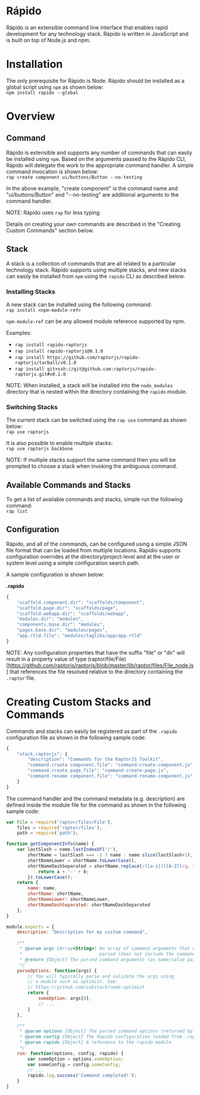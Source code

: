 Rápido
======

Rápido is an extensible command line interface that enables rapid development for any technology stack. 
Rápido is written in JavaScript and is built on top of Node.js and npm.

# Installation

The only prerequisite for Rápido is Node. Rápido should be installed as a 
global script using `npm` as shown below:<br>
`npm install rapido --global`

# Overview

## Command
Rápido is extensible and supports any number of commands that can easily be installed using `npm`.
Based on the arguments passed to the Rápido CLI, Rápido will delegate the work to the appropriate command handler. A simple
command invocation is shown below:<br>
`rap create component ui/buttons/Button --no-testing`

In the above example, "create component" is the command name and "ui/buttons/Button" and "--no-testing" are additional
arguments to the command handler.

NOTE: Rápido uses `rap` for less typing.

Details on creating your own commands are described in the "Creating Custom Commands" section below.

## Stack
A stack is a collection of commands that are all related to a particular technology stack. Rápido supports
using multiple stacks, and new stacks can easily be installed from `npm` using the `rapido` CLI as described below. 

### Installing Stacks
A new stack can be installed using the following command:<br>
`rap install <npm-module-ref>`

`npm-module-ref` can be any allowed module reference supported by npm.

Examples:
* `rap install rapido-raptorjs`
* `rap install rapido-raptorjs@0.1.0`
* `rap install https://github.com/raptorjs/rapido-raptorjs/tarball/v0.1.0`
* `rap install git+ssh://git@github.com:raptorjs/rapido-raptorjs.git#v0.1.0`

NOTE: When installed, a stack will be installed into the `node_modules` directory that is nested
within the directory containing the `rapido` module.

### Switching Stacks
The current stack can be switched using the `rap use` command as shown below:<br>
`rap use raptorjs`

It is also possible to enable multiple stacks:<br>
`rap use raptorjs backbone`

NOTE: If multiple stacks support the same command then you will be prompted to choose a stack when invoking
the ambiguous command.

## Available Commands and Stacks
To get a list of available commands and stacks, simple run the following command:<br>
`rap list`

## Configuration
Rápido, and all of the commands, can be configured using a simple JSON file format that can be loaded
from multiple locations. Rapidio supports configuration overrides at the directory/project-level and
at the user or system level using a simple configuration search path.

A sample configuration is shown below:

**.rapido**
```javascript
{
    "scaffold.component.dir": "scaffolds/component",
    "scaffold.page.dir": "scaffolds/page",
    "scaffold.webapp.dir": "scaffolds/webapp",
    "modules.dir": "modules",
    "components.base.dir": "modules",
    "pages.base.dir": "modules/pages",
    "app.rtld.file": "modules/taglibs/app/app.rtld"
}
```

NOTE: Any configuration properties that have the suffix "file" or "dir" will result in a property value of type
(raptor/file/File)[https://github.com/raptorjs/raptorjs/blob/master/lib/raptor/files/File_node.js] that
references the file resolved relative to the directory containing the `.raptor` file.


# Creating Custom Stacks and Commands

Commands and stacks can easily be registered as part of the `.rapido` configuration file as shown in the following sample code:
```javascript
{
    "stack.raptorjs": {
        "description": "Commands for the RaptorJS Toolkit",
        "command.create component.file": "command-create-component.js",
        "command.create page.file": "command-create-page.js",
        "command.rename component.file": "command-rename-component.js"
    }
}
```

The command handler and the command metadata (e.g. description) are defined inside the module file for the command as
shown in the following sample code:
```javascript
var File = require('raptor/files/File'),
    files = require('raptor/files'),
    path = require('path');

function getComponentInfo(name) {
    var lastSlash = name.lastIndexOf('/'),
        shortName = lastSlash === -1 ? name : name.slice(lastSlash+1),
        shortNameLower = shortName.toLowerCase(),
        shortNameDashSeparated = shortName.replace(/([a-z])([A-Z])/g, function(match, a, b) {
            return a + '-' + b;
        }).toLowerCase();
    return {
        name: name,
        shortName: shortName,
        shortNameLower: shortNameLower,
        shortNameDashSeparated: shortNameDashSeparated
    };
}

module.exports = {
    description: "Description for my custom command",

    /**
     * @param args {Array<String>} An array of command arguments that must be 
     *                             parsed (does not include the command).
     * @return {Object} The parsed command arguments (as name/value pairs) 
     */
    parseOptions: function(args) {
        // You will typically parse and validate the args using
        // a module such as optimist. See:
        // https://github.com/substack/node-optimist
        return {
            someOption: args[0],
            // ...
        }
    },

    /**
     * @param options {Object} The parsed command options (returned by parseOptions)
     * @param config {Object} The Rapido configuration loaded from .rapido config files
     * @param rapido {Object} A reference to the rapido module
     */
    run: function(options, config, rapido) {
        var someOption = options.someOption;
        var someConfig = config.someConfig;
        // ...
        rapido.log.success('Command completed!');
    }
}
```
